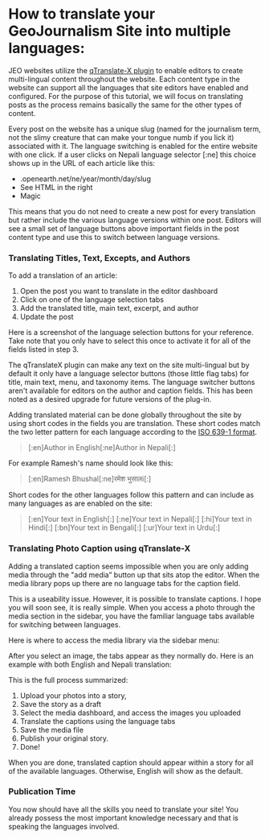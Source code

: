 # How to translate your GeoJournalism Site into multiple languages:

JEO websites utilize the [qTranslate-X plugin](https://qtranslatexteam.wordpress.com) to enable editors to create multi-lingual content throughout the website. Each content type in the website can support all the languages that site editors have enabled and configured. For the purpose of this tutorial, we will focus on translating posts as the process remains basically the same for the other types of content.

Every post on the website has a unique slug  (named for the journalism term, not the slimy creature that can make your tongue numb if you lick it) associated with it.  The language switching is enabled for the entire website with one click. If a user clicks on Nepali language selector [:ne] this choice shows up in the URL of each article like this: 

  - .openearth.net/ne/year/month/day/slug
  - See HTML in the right
  - Magic

This means that you do not need to create a new post for every translation but rather include the various language versions within one post.  Editors will see a small set of language buttons above important fields in the post content type and use this to switch between language versions.  

### Translating Titles, Text, Excepts, and Authors
To add a translation of an article: 
1.	Open the post you want to translate in the editor dashboard
2.	Click on one of the language selection tabs 
3.	Add the translated title, main text, excerpt, and author
4.	Update the post 

Here is a screenshot of the language selection buttons for your reference. Take note that you only have to select this once to activate it for all of the fields listed in step 3. 

The qTranslateX plugin can make any text on the site multi-lingual but by default it only have a language selector buttons (those little flag tabs) for title, main text, menu, and taxonomy items.  The language switcher buttons aren't available for editors on the author and caption fields. This has been noted as a desired upgrade for future versions of the plug-in.

Adding translated material can be done globally throughout the site by using short codes in the fields you are translation. These short codes match the two letter pattern for each language according to the [ISO 639-1 format](https://en.wikipedia.org/wiki/List_of_ISO_639-1_codes). 

>[:en]Author in English[:ne]Author in Nepali[:]

For example Ramesh's name should look like this: 
>[:en]Ramesh Bhushal[:ne]रमेश भुसालi[:]

Short codes for the other languages follow this pattern and can include as many languages as are enabled on the site: 
 
>[:en]Your text in English[:]
>[:ne]Your text in Nepali[:]
>[:hi]Your text in Hindi[:]
>[:bn]Your text in Bengali[:]
>[:ur]Your text in Urdu[:]

### Translating Photo Caption using qTranslate-X
Adding a translated caption seems impossible when you are only adding media through the "add media” button up that sits atop the editor.  When the media library pops up there are no language tabs for the caption field. 

This is a useability issue. However, it is possible to translate captions. I hope you will soon see, it is really simple.  When you access a photo through the media section in the sidebar, you have the familiar language tabs available for switching between languages. 

Here is where to access the media library via the sidebar menu: 

After you select an image, the tabs appear as they normally do. Here is an example with both English and Nepali translation:

This is the full process summarized:

1.	Upload your photos into a story,
2.	Save the story as a draft
3.	Select the media dashboard, and access the images you uploaded
4.	Translate the captions  using the language tabs
5.	Save the media file
6.	Publish your original story.
7.	Done!

When you are done, translated caption should appear within a story for all of the available languages. Otherwise, English will show as the default. 

### Publication Time
You now should have all the skills you need to translate your site! You already possess the most important knowledge necessary and that is speaking the languages involved. 

